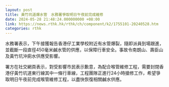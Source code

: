 ```yaml
---
layout: post
title: 黃竹坑道爆水管　水務署爭取明日午夜前完成維修
date: 2024-05-28 21:48:24.000000000 +08:00
link: https://news.rthk.hk/rthk/ch/component/k2/1755101-20240528.htm
categories: rthk
---
```


水務署表示，下午接獲報告香港仔工業學校附近有水管爆裂，隨即派員到場跟進，並截斷一段直徑450毫米鹹水管的供應，以保障行車安全。事故令南朗山、壽臣山及黃竹坑沖廁水供應受影響。

署方在社交網頁表示，對受影響市民表示歉意，為配合喉管維修工程，需要封閉香港仔黃竹坑道東行線其中一條行車線，工程團隊正進行24小時搶修工作，希望爭取明日午夜前完成喉管維修工程，以盡快恢復相關鹹水供應。
